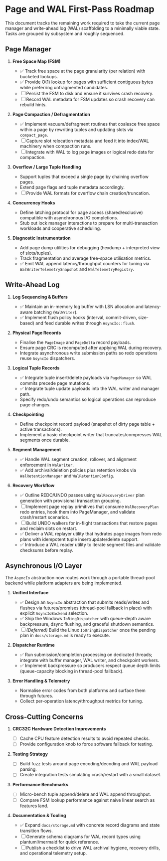 # Page and WAL First-Pass Roadmap

This document tracks the remaining work required to take the current page manager and write-ahead log (WAL) scaffolding to a minimally viable state. Tasks are grouped by subsystem and roughly sequenced.

## Page Manager

1. **Free Space Map (FSM)**
   - ✅ Track free space at the page granularity (per relation) with bucketed lookups.
   - ✅ Provide O(1) lookup for pages with sufficient contiguous bytes while preferring unfragmented candidates.
   - ☐ Persist the FSM to disk and ensure it survives crash recovery.
   - ☐ Record WAL metadata for FSM updates so crash recovery can rebuild hints.

2. **Page Compaction / Defragmentation**
   - ✅ Implement vacuum/defragment routines that coalesce free space within a page by rewriting tuples and updating slots via `compact_page`.
   - ☐ Capture slot relocation metadata and feed it into index/WAL machinery when compaction runs.
   - ☐ Integrate with WAL to log page images or logical redo data for compaction.

3. **Overflow / Large Tuple Handling**
   - Support tuples that exceed a single page by chaining overflow pages.
   - Extend page flags and tuple metadata accordingly.
   - ☐ Provide WAL formats for overflow chain creation/truncation.

4. **Concurrency Hooks**
   - Define latching protocol for page access (shared/exclusive) compatible with asynchronous I/O completions.
   - Stub out lock manager interactions to prepare for multi-transaction workloads and cooperative scheduling.

5. **Diagnostic Instrumentation**
   - Add page dump utilities for debugging (hexdump + interpreted view of slots/tuples).
   - Track fragmentation and average free-space utilisation metrics.
   - ✅ Emit WAL append latency/throughput counters for tuning via `WalWriterTelemetrySnapshot` and `WalTelemetryRegistry`.

## Write-Ahead Log

1. **Log Sequencing & Buffers**
   - ✅ Maintain an in-memory log buffer with LSN allocation and latency-aware batching (`WalWriter`).
   - ✅ Implement flush policy hooks (interval, commit-driven, size-based) and feed durable writes through `AsyncIo::flush`.

2. **Physical Page Records**
   - Finalise the `PageImage` and `PageDelta` record payloads.
   - Ensure page CRC is recomputed after applying WAL during recovery.
   - Integrate asynchronous write submission paths so redo operations reuse `AsyncIo` dispatchers.

3. **Logical Tuple Records**
   - ✅ Integrate tuple insert/delete payloads via `PageManager` so WAL commits precede page mutations.
   - ✅ Integrate tuple update payloads into the WAL writer and manager path.
   - Specify redo/undo semantics so logical operations can reproduce page changes.

4. **Checkpointing**
   - Define checkpoint record payload (snapshot of dirty page table + active transactions).
   - Implement a basic checkpoint writer that truncates/compresses WAL segments once durable.

5. **Segment Management**
   - ✅ Handle WAL segment creation, rollover, and alignment enforcement in `WalWriter`.
   - ✅ Add archival/deletion policies plus retention knobs via `WalRetentionManager` and `WalRetentionConfig`.

6. **Recovery Workflow**
   - ✅ Outline REDO/UNDO passes using `WalRecoveryDriver` plan generation with provisional transaction grouping.
   - ☐ Implement page replay primitives that consume `WalRecoveryPlan` redo entries, hook them into PageManager, and validate crash/restart scenarios.
   - ☐ Build UNDO walkers for in-flight transactions that restore pages and reclaim slots on restart.
   - ✅ Deliver a WAL replayer utility that hydrates page images from redo plans with idempotent tuple insert/update/delete support.
   - ✅ Introduce a WAL reader utility to iterate segment files and validate checksums before replay.

## Asynchronous I/O Layer

The `AsyncIo` abstraction now routes work through a portable thread-pool backend while platform adapters are being implemented.

1. **Unified Interface**
   - ✅ Design an `AsyncIo` abstraction that submits reads/writes and flushes via futures/promises (thread-pool fallback in place) with explicit `AsyncIoBackend` selection.
   - ✅ Ship the Windows `IoRingDispatcher` with queue-depth aware backpressure, dsync flushing, and graceful shutdown semantics.
   - ☐ *(Deferred)* Build the Linux `IoUringDispatcher` once the pending plan in `docs/storage.md` is ready to execute.

2. **Dispatcher Runtime**
   - ✅ Run submission/completion processing on dedicated threads; integrate with buffer manager, WAL writer, and checkpoint workers.
   - ✅ Implement backpressure so producers respect queue depth limits (queue-capacity blocking in thread-pool fallback).

3. **Error Handling & Telemetry**
   - Normalise error codes from both platforms and surface them through futures.
   - Collect per-operation latency/throughput metrics for tuning.

## Cross-Cutting Concerns

1. **CRC32C Hardware Detection Improvements**
   - ☐ Cache CPU feature detection results to avoid repeated checks.
   - ☐ Provide configuration knob to force software fallback for testing.

2. **Testing Strategy**
   - ☐ Build fuzz tests around page encoding/decoding and WAL payload parsing.
   - ☐ Create integration tests simulating crash/restart with a small dataset.

3. **Performance Benchmarks**
   - ☐ Micro-bench tuple append/delete and WAL append throughput.
   - ☐ Compare FSM lookup performance against naive linear search as features land.

4. **Documentation & Tooling**
   - ✅ Expand `docs/storage.md` with concrete record diagrams and state transition flows.
   - ☐ Generate schema diagrams for WAL record types using plantuml/mermaid for quick reference.
   - ☐ Publish a checklist to drive WAL archival hygiene, recovery drills, and operational telemetry setup.
